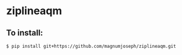 # ziplineaqm

## To install:

```shell
$ pip install git+https://github.com/magnumjoseph/ziplineaqm.git
```